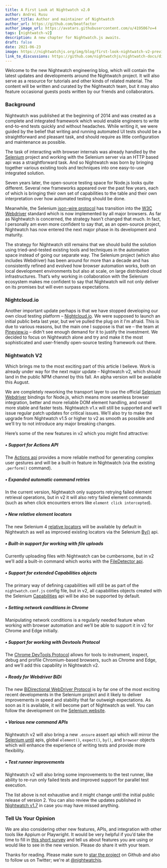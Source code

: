 ```yaml
---
title: A First Look at Nightwatch v2.0
author: Andrei Rusu
author_title: Author and maintainer of Nightwatch
author_url: https://github.com/beatfactor
author_image_url: https://avatars.githubusercontent.com/u/419506?v=4
tags: [nightwatch-v2]
description: A new chapter for Nightwatch.js awaits.
draft: false
date: 2021-06-23
image: https://nightwatchjs.org/img/blog/first-look-nightwatch-v2-preview.png
link_to_discussions: https://github.com/nightwatchjs/nightwatch-docs/discussions/132
---
```


Welcome to the new Nightwatch engineering blog, which will contain the latest updates and developments around the Nightwatch project. It will also serve as a resource for tutorials and other kinds of related material. The content will be written and curated by the Nightwatch team, but it may also feature occasional guests posts written by our friends and collaborators.

### Background

Nightwatch was published at the beginning of 2014 and was created as a complete and integrated framework which would enable engineers to write end-to-end tests quickly and without headaches. While writing it, we were guided by the belief that writing and running automated UI tests should be a straightforward and pleasant task, and should require as little configuration and maintenance as possible.

The task of interacting with browser internals was already handled by the [Selenium][1] project and working with the Selenium server via an HTTP based api was a straightforward task. And so Nightwatch was born by bringing together various existing tools and techniques into one easy-to-use integrated solution.

Seven years later, the open-source testing space for Node.js looks quite different. Several new frameworks appeared over the past few years, each of which is bringing their own set of capabilities to the table and their own interpretation over how automated testing should be done.

Meanwhile, the Selenium [json-wire protocol][2] has transition into the [W3C Webdriver][3] standard which is now implemented by all major  browsers. As far as Nightwatch is concerned, the strategy hasn’t changed that much. In fact, I personally am even more confident to say that, as an open-source project, Nightwatch has now entered the next major phase in its development and maturity.

The strategy for Nightwatch still remains that we should build the solution using tried-and-tested existing tools and techniques in the automation space instead of going our separate way. The Selenium project (which also includes Webdriver) has been around for more than a decade and has consistently refined and evolved how browser automation works, both on local development environments but also at scale, on large distributed cloud infrastructures. That’s why working in collaboration with the Selenium ecosystem makes me confident to say that Nightwatch will not only deliver on its promises but will even surpass expectations.

### Nightcloud.io

Another important update perhaps is that we have stopped developing our own cloud testing platform – [Nightcloud.io][4]. We were supposed to launch an initial public beta last year, but we've pulled the plug on it I'm afraid. This is due to various reasons, but the main one I suppose is that we – the team at [Pineview.io][5] – didn't see enough demand for it to justify the investment. We decided to focus on Nightwatch alone and try and make it the most sophisticated and user-friendly open-source testing framework out there.

### Nightwatch V2

Which brings me to the most exciting part of this article I believe. Work is already under way for the next major update – Nightwatch v2, which should land in the public NPM channel by this fall. An alpha version will be available this August.

We are completely reworking the transport layer to use the official [Selenium Webdriver][6] bindings for Node.js, which means more seamless browser integration, better and more reliable DOM element handling, and overall more stable and faster tests. Nightwatch v1.x will still be supported and we’ll issue regular patch updates for critical issues. We’ll also try to make the upgrade from Nightwatch v1.5 or higher to v2 as smooth as possible and we’ll try to not introduce any major breaking changes.

Here’s some of the new features in v2 which you might find attractive:
##### • Support for Actions API
The [Actions api][7] provides a more reliable method for generating complex user gestures and will be a built-in feature in Nightwatch (via the existing `.perform()` command).

##### • Expanded automatic command retries
In the current version, Nightwatch only supports retrying failed element retrieval operations, but in v2 it will also retry failed element commands (such as when click encounters errors like `element click intercepted`).

##### • New relative element locators
The new Selenium 4 [relative locators][8] will be available by default in Nightwatch as well as improved existing locators via the Selenium [By()][9] api.

##### • Built-in support for working with file uploads
Currently uploading files with Nightwatch can be cumbersome, but in v2 we’ll add a built-in command which works with the [FileDetector api][10].

##### • Support for extended Capabilities objects
The primary way of defining capabilities will still be as part of the `nightwatch.conf.js` config file, but in v2, all capabilities objects created with the Selenium [Capabilities][11] api will be also be supported by default.

##### • Setting network conditions in Chrome
Manipulating network conditions is a regularly needed feature when working with browser automation and we’ll be able to support it in v2 for Chrome and Edge initially.

##### • Support for working with Devtools Protocol
The [Chrome DevTools Protocol][12] allows for tools to instrument, inspect, debug and profile Chromium-based browsers, such as Chrome and Edge, and we’ll add this capability in Nightwatch v2.

##### • Ready for Webdriver BiDi
The new [BiDirectional WebDriver Protocol][13] is by far one of the most exciting recent developments in the Selenium project and it likely to deliver improvements in speed and stability that far outweigh expectations. As soon as it is available, it will become part of Nightwatch as well. You can follow the development on the [Selenium website][14].

##### • Various new command APIs
Nightwatch v2 will also bring a new `.ensure` assert api which will mirror the [Selenium until][15] apis, global `element()`, `expect()`, `by()`, and `browser` objects which will enhance the experience of writing tests and provide more flexibility.

##### • Test runner improvements
Nightwatch v2 will also bring some improvements to the test runner, like ability to re-run only failed tests and improved support for parallel test execution.

The list above is not exhaustive and it might change until the initial public release of version 2. You can also review the updates published in [Nightwatch v1.7][16] in case you may have missed anything.

### Tell Us Your Opinion
We are also considering other new features, APIs, and integration with other tools like Appium or Playwright. It would be very helpful if you’d take the time to fill in [this short survey][17] and tell us about features you are using or would like to see in the new version. Please do share it with your team.

Thanks for reading. Please make sure to [star the project][18] on Github and also to follow us on Twitter; we're at [@nightwatchjs][19].

[1]:	https://selenium.dev
[2]:	https://github.com/SeleniumHQ/selenium/wiki/JsonWireProtocol
[3]:	https://www.w3.org/TR/webdriver/
[4]:	https://nightcloud.io
[5]:	https://pineview.io
[6]:	https://www.npmjs.com/package/selenium-webdriver
[7]:	https://www.selenium.dev/selenium/docs/api/javascript/module/selenium-webdriver/lib/input_exports_Actions.html
[8]:	https://www.selenium.dev/documentation/en/webdriver/locating_elements/#relative-locators
[9]:	https://www.selenium.dev/selenium/docs/api/javascript/module/selenium-webdriver/index_exports_By.html
[10]:	https://www.selenium.dev/selenium/docs/api/javascript/module/selenium-webdriver/lib/input_exports_FileDetector.html
[11]:	https://www.selenium.dev/selenium/docs/api/javascript/module/selenium-webdriver/index_exports_Capabilities.html
[12]:	https://chromedevtools.github.io/devtools-protocol/
[13]:	https://w3c.github.io/webdriver-bidi/
[14]:	https://www.selenium.dev/documentation/en/webdriver/bidi_apis/
[15]:	https://www.selenium.dev/selenium/docs/api/javascript/module/selenium-webdriver/lib/until.html
[16]:	https://github.com/nightwatchjs/nightwatch/releases/tag/v1.7.3
[17]:	https://forms.gle/ahi2bTk7Kz4og8VK9
[18]:	https://github.com/nightwatchjs/nightwatch
[19]:	https://twitter.com/nightwatchjs